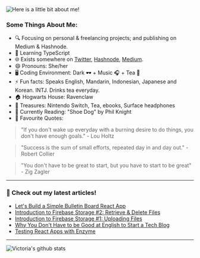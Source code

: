<img src="https://github.com/victoria-lo/victoria-lo/blob/master/myGif.gif" alt="Here is a little bit about me!">

### Some Things About Me:

- 🔍 Focusing on personal & freelancing projects; and publishing on Medium & Hashnode.
- 🌱 Learning TypeScript
- 🌐 Exists somewhere on [Twitter](https://twitter.com/lo_victoria2666), [Hashnode](https://lo-victoria.com/), [Medium](https://medium.com/@victoria2666).
- 😄 Pronouns: She/her
- 🖥️ Coding Environment: Dark 🕶️ + Music 🎧 + Tea 🍵
- ⚡ Fun facts: Speaks English, Mandarin, Indonesian, Japanese and Korean. INTJ. Drinks tea everyday.
- 🏠 Hogwarts House: Ravenclaw
- 💎 Treasures: Nintendo Switch, Tea, ebooks, Surface headphones
- 📖 Currently Reading: "Shoe Dog" by Phil Knight
- 💬 Favourite Quotes: 
> "If you don't wake up everyday with a burning desire to do things, you don't have enough goals." - Lou Holtz

> "Success is the sum of small efforts, repeated day in and day out." - Robert Collier

> "You don't have to be great to start, but you have to start to be great"  - Zig Zagler

------

### 📝 Check out my latest articles!
<!-- BLOG:START -->
- [Let's Build a Simple Bulletin Board React App](https://lo-victoria.com/lets-build-a-simple-bulletin-board-react-app)
- [Introduction to Firebase Storage #2: Retrieve & Delete Files](https://lo-victoria.com/introduction-to-firebase-storage-retrieve-delete-files)
- [Introduction to Firebase Storage #1: Uploading Files](https://lo-victoria.com/introduction-to-firebase-storage-uploading-files)
- [Why You Don't Have to be Good at English to Start a Tech Blog](https://lo-victoria.com/why-you-dont-have-to-be-good-at-english-to-start-a-tech-blog)
- [Testing React Apps with Enzyme](https://lo-victoria.com/testing-react-apps-with-enzyme)
<!-- BLOG:END -->

-----

![Victoria's github stats](https://github-readme-stats.vercel.app/api?username=victoria-lo&show_icons=true&count_private=true&hide=issues,prs)

